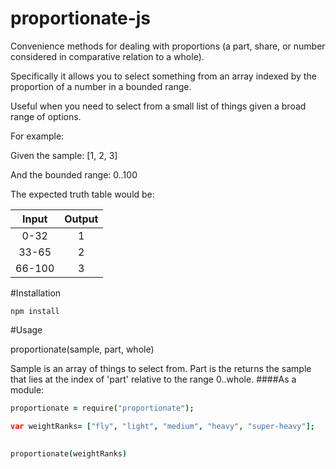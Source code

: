 # proportionate-js
Convenience methods for dealing with proportions (a part, share, or number considered in comparative relation to a whole).

Specifically it allows you to select something from an array indexed by the proportion of a number in a bounded range.

Useful when you need to select from a small list of things given a broad range of options.

For example:

Given the sample:
    [1, 2, 3]
    
And the bounded range:
    0..100
    
The expected truth table would be:

| Input | Output |
|:---:|:---:|
| 0-32 | 1 |
| 33-65 | 2 |
| 66-100 | 3 |

#Installation

    npm install

#Usage

proportionate(sample, part, whole)
 
Sample is an array of things to select from.
Part is the
  returns the sample that lies at the index of 'part' relative to the range 0..whole.
####As a module:
```coffeescript
proportionate = require("proportionate");

var weightRanks= ["fly", "light", "medium", "heavy", "super-heavy"];
                 

proportionate(weightRanks)
```